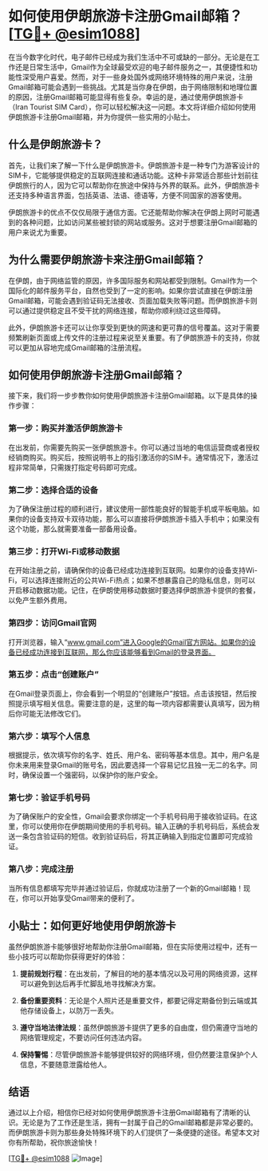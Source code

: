 # 如何使用伊朗旅游卡注册Gmail邮箱？[[TG💪+ @esim1088](https://t.me/s/esim1088)]

在当今数字化时代，电子邮件已经成为我们生活中不可或缺的一部分。无论是在工作还是日常生活中，Gmail作为全球最受欢迎的电子邮件服务之一，其便捷性和功能性深受用户喜爱。然而，对于一些身处国外或网络环境特殊的用户来说，注册Gmail邮箱可能会遇到一些挑战。尤其是当你身在伊朗，由于网络限制和地理位置的原因，注册Gmail邮箱可能显得有些复杂。幸运的是，通过使用伊朗旅游卡（Iran Tourist SIM Card），你可以轻松解决这一问题。本文将详细介绍如何使用伊朗旅游卡注册Gmail邮箱，并为你提供一些实用的小贴士。

## 什么是伊朗旅游卡？

首先，让我们来了解一下什么是伊朗旅游卡。伊朗旅游卡是一种专门为游客设计的SIM卡，它能够提供稳定的互联网连接和通话功能。这种卡非常适合那些计划前往伊朗旅行的人，因为它可以帮助你在旅途中保持与外界的联系。此外，伊朗旅游卡还支持多种语言界面，包括英语、法语、德语等，方便不同国家的游客使用。

伊朗旅游卡的优点不仅仅局限于通信方面。它还能帮助你解决在伊朗上网时可能遇到的各种问题，比如访问某些被封锁的网站或服务。这对于想要注册Gmail邮箱的用户来说尤为重要。

## 为什么需要伊朗旅游卡来注册Gmail邮箱？

在伊朗，由于网络监管的原因，许多国际服务和网站都受到限制。Gmail作为一个国际化的邮件服务平台，自然也受到了一定的影响。如果你尝试直接在伊朗注册Gmail邮箱，可能会遇到验证码无法接收、页面加载失败等问题。而伊朗旅游卡则可以通过提供稳定且不受干扰的网络连接，帮助你顺利绕过这些障碍。

此外，伊朗旅游卡还可以让你享受到更快的网速和更可靠的信号覆盖。这对于需要频繁刷新页面或上传文件的注册过程来说至关重要。有了伊朗旅游卡的支持，你就可以更加从容地完成Gmail邮箱的注册流程。

## 如何使用伊朗旅游卡注册Gmail邮箱？

接下来，我们将一步步教你如何使用伊朗旅游卡注册Gmail邮箱。以下是具体的操作步骤：

### 第一步：购买并激活伊朗旅游卡

在出发前，你需要先购买一张伊朗旅游卡。你可以通过当地的电信运营商或者授权经销商购买。购买后，按照说明书上的指引激活你的SIM卡。通常情况下，激活过程非常简单，只需拨打指定号码即可完成。

### 第二步：选择合适的设备

为了确保注册过程的顺利进行，建议使用一部性能良好的智能手机或平板电脑。如果你的设备支持双卡双待功能，那么可以直接将伊朗旅游卡插入手机中；如果没有这个功能，那么就需要准备一部备用设备。

### 第三步：打开Wi-Fi或移动数据

在开始注册之前，请确保你的设备已经成功连接到互联网。如果你的设备支持Wi-Fi，可以选择连接附近的公共Wi-Fi热点；如果不想暴露自己的隐私信息，则可以开启移动数据功能。记住，在伊朗使用移动数据时要选择伊朗旅游卡提供的套餐，以免产生额外费用。

### 第四步：访问Gmail官网

打开浏览器，输入“www.gmail.com”进入Google的Gmail官方网站。如果你的设备已经成功连接到互联网，那么你应该能够看到Gmail的登录界面。

### 第五步：点击“创建账户”

在Gmail登录页面上，你会看到一个明显的“创建账户”按钮。点击该按钮，然后按照提示填写相关信息。需要注意的是，这里的每一项内容都需要认真填写，因为稍后你可能无法修改它们。

### 第六步：填写个人信息

根据提示，依次填写你的名字、姓氏、用户名、密码等基本信息。其中，用户名是你未来用来登录Gmail的账号名，因此要选择一个容易记忆且独一无二的名字。同时，确保设置一个强密码，以保护你的账户安全。

### 第七步：验证手机号码

为了确保账户的安全性，Gmail会要求你绑定一个手机号码用于接收验证码。在这里，你可以使用你在伊朗期间使用的手机号码。输入正确的手机号码后，系统会发送一条包含验证码的短信。收到验证码后，将其正确输入到指定位置即可完成验证。

### 第八步：完成注册

当所有信息都填写完毕并通过验证后，你就成功注册了一个新的Gmail邮箱！现在，你可以开始享受Gmail带来的便利了。

## 小贴士：如何更好地使用伊朗旅游卡

虽然伊朗旅游卡能够很好地帮助你注册Gmail邮箱，但在实际使用过程中，还有一些小技巧可以帮助你获得更好的体验：

1. **提前规划行程**：在出发前，了解目的地的基本情况以及可用的网络资源，这样可以避免到达后再手忙脚乱地寻找解决方案。
   
2. **备份重要资料**：无论是个人照片还是重要文件，都要记得定期备份到云端或其他存储设备上，以防万一丢失。
   
3. **遵守当地法律法规**：虽然伊朗旅游卡提供了更多的自由度，但仍需遵守当地的网络管理规定，不要访问任何违法内容。

4. **保持警惕**：尽管伊朗旅游卡能够提供较好的网络环境，但仍然要注意保护个人信息，不要随意泄露给他人。

## 结语

通过以上介绍，相信你已经对如何使用伊朗旅游卡注册Gmail邮箱有了清晰的认识。无论是为了工作还是生活，拥有一封属于自己的Gmail邮箱都是非常必要的。而伊朗旅游卡则为那些身处特殊环境下的人们提供了一条便捷的途径。希望本文对你有所帮助，祝你旅途愉快！

[[TG💪+ @esim1088](https://t.me/s/esim1088) ![Image](https://i.postimg.cc/4NQfJmqS/Snipaste-2025-05-13-00-14-12.png)]